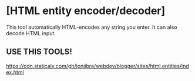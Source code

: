 # [HTML entity encoder/decoder]

This tool automatically HTML-encodes any string you enter. It can also decode HTML input.

## USE THIS TOOLS!
https://cdn.staticaly.com/gh/joniibra/webdev/blogger/sites/html.entities/index.html
